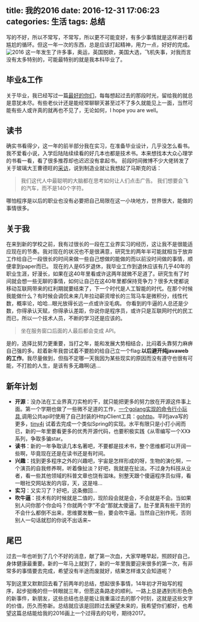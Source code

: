 title: 我的2016
date: 2016-12-31 17:06:23
categories: 生活
tags: 总结
---
写的不好，所以不常写，不常写，所以更不可能变好，有多少事情就是这样进行着尴尬的循环。但这一年一次的东西，总是应该打起精神，用力一点，好好的完成。<!--more-->
![2016](http://p1.bpimg.com/4851/781e44f41426eaff.jpg)
这一年发生了许多事，奥运，英国脱欧，美国大选，飞机失事，对我而言没有太多特别的，可能最特别的就是我本科毕业了。
## 毕业&工作
关于毕业，我已经写过一篇[最好的你们](http://twogoods.github.io/2016/06/26/graduate/)，每每想起过去的那段时光，留给我的就总是意犹未尽。有些老伙计还是能经常聊聊天甚至过不了多久就能见上一面，当然可能有些人或许真的就再也不见了，无论如何，I hope you are well。
## 读书
确实书看得少，这一年的前半部分我在实习，在准备毕业设计，几乎没怎么看书。我不爱看小说，入学后陆陆续续看的好几本也都是技术书。本来想找本大众心理学的书看一看，看了很多推荐却也迟迟没有拿起书。
前段时间微博不少大佬转发了关于玻璃大王曹德旺的[采访](http://weibo.com/tv/v/EmFrxf7Nc?fid=1034:914eaa6d4ec8079d3ea48788d6cf5bb9)，说到制造业就让我想起了马斯克的话：
> 我们这代人中最聪明的大脑都在思考如何让人们点击广告。
> 我们想要会飞的汽车，而不是140个字符。

哪怕程序是以后的职业也没有必要把自己局限在这一小块地方，世界很大，能做的事情很多。
## 关于我
在来到新的学校之前，我有过很长的一段在工业界实习的经历，这让我不是很能适应现在的节奏。我对现在的状况也不是很满意，研究生的两年半可能就相当于放弃工作给自己一段很长的时间来做一些自己想做的能做的而以前没时间做的事情，顺便拿到paper而已。
现在的人是65岁退休，我毕业工作到退休应该有几乎40年的职业生涯，好漫长，如果在这40年里看或许这两年就微不足道了。研究生有了时间就会想一些无聊的事情，如何让自己在这40年里都保持竞争力？很多大佬都说移动互联网带来的红利期就要结束了，下一个时代是人工智能的时代。在那个时候我能做什么？有时候会调侃未来几年拉动薪资增长的三驾马车是微积分，线性代数，概率论，哈哈...眼光放得长远一点或许没毛病。
你看到的牛逼的人总还是少数，你得承认天赋，你得承认差距，你说你是程序员，或许只是互联网时代的民工而已，所以一个技术人员，不断的学习还是应该的。
> 坐在服务窗口后面的人最后都会变成 API。

是的，选择比努力更重要，当打之年，能和发展大势相结合，比闷着头靠努力麻痹自己强的多。趁着新年我尝试着不要脸的给自己立一个flag:**以后避开纯javaweb的工作**。我尽量做到，但指不定哪一天我因为某些现实的原因而没有遵守也很有可能，不打脸的人生，是该有多无趣啊(逃...
## 新年计划
* **开源**：没办法在工业界真刀实枪的干，就只能把更多的努力放在开源这件事上面。第一个学期也做了一些微不足道的工作，[一个golang实现的命令行小玩具](https://github.com/twogoods/tgToys),调用公共api时使用了自己封装的HttpClient工具：[gohttp](https://github.com/twogoods/golib/tree/master/gohttp)。平时java写的更多，[tiny4j](https://github.com/twogoods/tiny4j) 试着去完成一个类似Spring的实现。水平有限只是小打小闹而已，新的一年里要看更多的优秀开源代码，也要积极实践《从零编写一个XX》系列，争取多骗star。
* **读书**：新的一年争取读几本名著吧，不要都是技术书，整个思维都可以开阔一些啊，毕竟现在还是在读书还是有时间。
* **兴趣**：找到更多程序之外的兴趣吧，宇宙是怎样形成的呀，生物的演化啊，一个演员的自我修养啊，听着像扯淡？好吧，我就是在扯淡。不过身为科技从业者，看一些其他领域的科普文章也饶有滋味。别整天跟个傻逼程序员似得，看一眼社交网站发的内容，天，这是啥...
* **实习**：又实习了？好吧，这条撤回...
* **吹牛逼**：技术有的时候就是二值的，现阶段会就是会，不会就是不会。当如果别人问你那个你会吗？你就两个字”不会“那就太傻逼了。肚子里真有些干货的不会什么都倒不出来，思维要发散一些，要会吹牛逼。当然自己别作死，否则别人一句话就怼的你说不出话来~

## 尾巴
过去一年也听到了几个不好的消息，献了第一次血，大家早睡早起，照顾好自己，身体健康最重要。新的一年马上就到了，新的一年里我要迎来很多的第一次，有非常多的事情要去完成，希望没有半途而废就好，结果怎样谁又会知道呢？

写到这里又默默回去看了前两年的总结，想起很多事情，14年初才开始写的程序，起步挺晚的但一转眼就三年，但愿这条路走的顺利。一路上总是遇到形形色色的新事件，新朋友，这些总结也总是能让我重温过去的那个时刻，这就是这些文字的价值，历久而弥新。总结就应该是回顾过去展望未来的，我希望你们都好，也希望这篇总结能给我的2016画上一个过得去的句号，期待2017。

